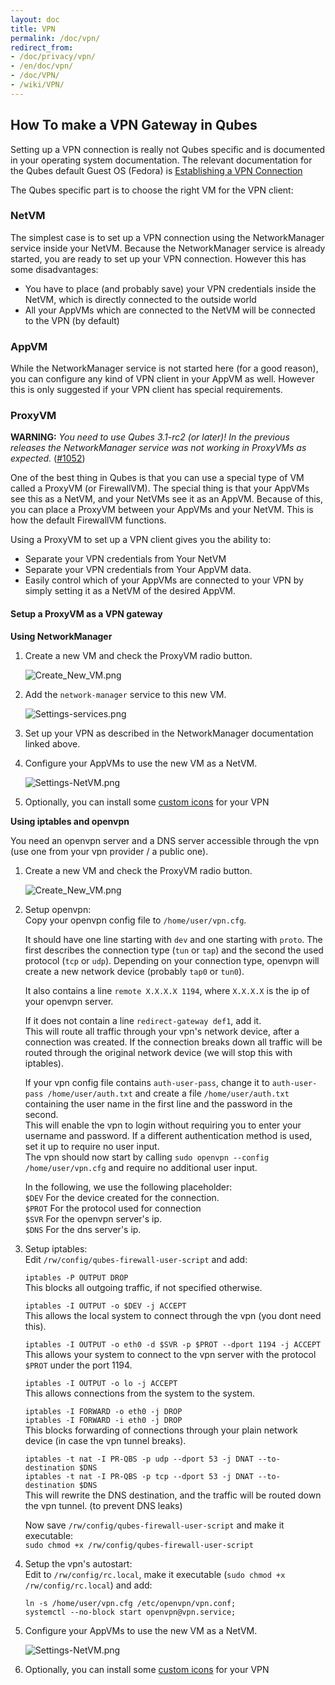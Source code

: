 ```yaml
---
layout: doc
title: VPN
permalink: /doc/vpn/
redirect_from:
- /doc/privacy/vpn/
- /en/doc/vpn/
- /doc/VPN/
- /wiki/VPN/
---
```


How To make a VPN Gateway in Qubes
----------------------------------

Setting up a VPN connection is really not Qubes specific and is documented in your operating system documentation. The relevant documentation for the Qubes default Guest OS (Fedora) is [Establishing a VPN Connection](https://docs.fedoraproject.org/en-US/Fedora/23/html/Networking_Guide/sec-Establishing_a_VPN_Connection.html)

The Qubes specific part is to choose the right VM for the VPN client:

### NetVM

The simplest case is to set up a VPN connection using the NetworkManager service inside your NetVM. Because the NetworkManager service is already started, you are ready to set up your VPN connection. However this has some disadvantages:

-   You have to place (and probably save) your VPN credentials inside the NetVM, which is directly connected to the outside world
-   All your AppVMs which are connected to the NetVM will be connected to the VPN (by default)

### AppVM

While the NetworkManager service is not started here (for a good reason), you can configure any kind of VPN client in your AppVM as well. However this is only suggested if your VPN client has special requirements.

### ProxyVM


**WARNING:** *You need to use Qubes 3.1-rc2 (or later)! In the previous releases the NetworkManager service was not working in ProxyVMs as expected.* ([#1052](https://github.com/QubesOS/qubes-issues/issues/1052))

One of the best thing in Qubes is that you can use a special type of VM called a ProxyVM (or FirewallVM). The special thing is that your AppVMs see this as a NetVM, and your NetVMs see it as an AppVM. Because of this, you can place a ProxyVM between your AppVMs and your NetVM. This is how the default FirewallVM functions.

Using a ProxyVM to set up a VPN client gives you the ability to:

-   Separate your VPN credentials from Your NetVM
-   Separate your VPN credentials from Your AppVM data.
-   Easily control which of your AppVMs are connected to your VPN by simply setting it as a NetVM of the desired AppVM.

#### Setup a ProxyVM as a VPN gateway

**Using NetworkManager**

1.  Create a new VM and check the ProxyVM radio button.

    ![Create\_New\_VM.png](/attachment/wiki/VPN/Create_New_VM.png)

2.  Add the `network-manager` service to this new VM.

    ![Settings-services.png](/attachment/wiki/VPN/Settings-services.png)

3.  Set up your VPN as described in the NetworkManager documentation linked above.

4.  Configure your AppVMs to use the new VM as a NetVM.

    ![Settings-NetVM.png](/attachment/wiki/VPN/Settings-NetVM.png)

5. Optionally, you can install some [custom icons](https://github.com/Zrubi/qubes-artwork-proxy-vpn) for your VPN

**Using iptables and openvpn**

You need an openvpn server and a DNS server accessible through the vpn (use one from your vpn provider / a public one).

1. Create a new VM and check the ProxyVM radio button.

    ![Create\_New\_VM.png](/attachment/wiki/VPN/Create_New_VM.png)

2. Setup openvpn:   
    Copy your openvpn config file to `/home/user/vpn.cfg`.

    It should have one line starting with `dev` and one starting with `proto`.
    The first describes the connection type (`tun` or `tap`) and the second the used protocol (`tcp` or `udp`).
    Depending on your connection type, openvpn will create a new network device (probably `tap0` or `tun0`).

    It also contains a line `remote X.X.X.X 1194`, where `X.X.X.X` is the ip of your openvpn server.

    If it does not contain a line `redirect-gateway def1`, add it.  
    This will route all traffic through your vpn's network device, after a connection was created.
    If the connection breaks down all traffic will be routed through the original network device (we will stop this with iptables).

    If your vpn config file contains `auth-user-pass`, change it to `auth-user-pass /home/user/auth.txt` and create a file `/home/user/auth.txt` containing the user name in the first line and the password in the second.  
    This will enable the vpn to login without requiring you to enter your username and password.
    If a different authentication method is used, set it up to require no user input.  
    The vpn should now start by calling `sudo openvpn --config /home/user/vpn.cfg` and require no additional user input.  

    In the following, we use the following placeholder:  
    `$DEV`  For the device created for the connection.  
    `$PROT` For the protocol used for connection  
    `$SVR`  For the openvpn server's ip.  
    `$DNS`  For the dns server's ip.  


3.  Setup iptables:  
    Edit `/rw/config/qubes-firewall-user-script` and add:

    `iptables -P OUTPUT DROP`  
    This blocks all outgoing traffic, if not specified otherwise.
    
    `iptables -I OUTPUT -o $DEV -j ACCEPT`  
    This allows the local system to connect through the vpn (you dont need this).
    
    `iptables -I OUTPUT -o eth0 -d $SVR -p $PROT --dport 1194 -j ACCEPT`  
    This allows your system to connect to the vpn server with the protocol `$PROT` under the port 1194.
    
    `iptables -I OUTPUT -o lo -j ACCEPT`  
    This allows connections from the system to the system.

    `iptables -I FORWARD -o eth0 -j DROP`  
    `iptables -I FORWARD -i eth0 -j DROP`  
    This blocks forwarding of connections through your plain network device (in case the vpn tunnel breaks).

    `iptables -t nat -I PR-QBS -p udp --dport 53 -j DNAT --to-destination $DNS`  
    `iptables -t nat -I PR-QBS -p tcp --dport 53 -j DNAT --to-destination $DNS`  
    This will rewrite the DNS destination, and the traffic will be routed down the vpn tunnel. (to prevent DNS leaks)

    Now save `/rw/config/qubes-firewall-user-script` and make it executable:  
    `sudo chmod +x /rw/config/qubes-firewall-user-script`
    
4.  Setup the vpn's autostart:  
   Edit to `/rw/config/rc.local`, make it executable  (`sudo chmod +x /rw/config/rc.local`) and add:  

        ln -s /home/user/vpn.cfg /etc/openvpn/vpn.conf;  
        systemctl --no-block start openvpn@vpn.service;

5.  Configure your AppVMs to use the new VM as a NetVM.

    ![Settings-NetVM.png](/attachment/wiki/VPN/Settings-NetVM.png)

6. Optionally, you can install some [custom icons](https://github.com/Zrubi/qubes-artwork-proxy-vpn) for your VPN

